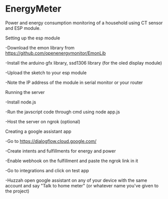 # EnergyMeter
Power and energy consumption monitoring of a household using CT sensor and ESP module.

Setting up the esp module

  -Download the emon library from https://github.com/openenergymonitor/EmonLib
  
  -Install the arduino gfx library, ssd1306 library (for the oled display module)
  
  -Upload the sketch to your esp module
  
  -Note the IP address of the module in serial monitor or your router
  
  
Running the server

  -Install node.js
  
  -Run the javscript code through cmd using node app.js
  
  -Host the server on ngrok (optional)
  

Creating a google assistant app

  -Go to https://dialogflow.cloud.google.com/
  
  -Create intents and fulfillments for energy and power
  
  -Enable webhook on the fulfillment and paste the ngrok link in it
  
  -Go to integrations and click on test app
  
  -Huzzah open google assistant on any of your device with the same account and say "Talk to home meter" (or whatever name you've given to the project)
